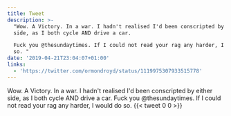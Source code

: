 ```yaml
---
title: Tweet
description: >-
  "Wow. A Victory. In a war. I hadn't realised I'd been conscripted by either
  side, as I both cycle AND drive a car. 

  Fuck you @thesundaytimes. If I could not read your rag any harder, I would do
  so. "
date: '2019-04-21T23:04:07+01:00'
links:
  - 'https://twitter.com/ormondroyd/status/1119975307933515778'
---
```

Wow. A Victory. In a war. I hadn't realised I'd been conscripted by either side, as I both cycle AND drive a car. 
Fuck you @thesundaytimes. If I could not read your rag any harder, I would do so. 
      {{< tweet 0 0 >}}
    
